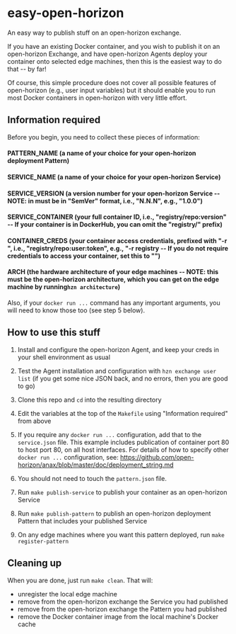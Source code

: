 # easy-open-horizon

An easy way to publish stuff on an open-horizon exchange.

If you have an existing Docker container, and you wish to publish it on an open-horizon Exchange, and have open-horizon Agents deploy your container onto selected edge machines, then this is the easiest way to do that -- by far!

Of course, this simple procedure does not cover all possible features of open-horizon (e.g., user input variables) but it should enable you to run most Docker containers in open-horizon with very little effort.

## Information required

Before you begin, you need to collect these pieces of information:

#### PATTERN_NAME (a name of your choice for your open-horizon deployment Pattern)
#### SERVICE_NAME (a name of your choice for your open-horizon Service)
#### SERVICE_VERSION (a version number for your open-horizon Service -- NOTE: in must be in "SemVer" format, i.e., "N.N.N", e.g., "1.0.0")
#### SERVICE_CONTAINER (your full container ID, i.e., "registry/repo:version" -- If your container is in DockerHub, you can omit the "registry/" prefix)
#### CONTAINER_CREDS (your container access credentials, prefixed with "-r ", i.e., "registry/repo:user:token", e.g., "-r registry -- If you do not require credentials to access your container, set this to "")
#### ARCH (the hardware architecture of your edge machines -- NOTE: this must be the open-horizon architecture, which you can get on the edge machine by running`hzn architecture`)

Also, if your `docker run ...` command has any important arguments, you will need to know those too (see step 5 below).

## How to use this stuff

1. Install and configure the open-horizon Agent, and keep your creds in your shell environment as usual

2. Test the Agent installation and configuration with `hzn exchange user list` (if you get some nice JSON back, and no errors, then you are good to go)

3. Clone this repo and `cd` into the resulting directory

4. Edit the variables at the top of the `Makefile` using "Information required" from above

5. If you require any `docker run ...` configuration, add that to the `service.json` file. This example includes publication of container port 80 to host port 80, on all host interfaces. For details of how to specify other `docker run ...` configuration, see: https://github.com/open-horizon/anax/blob/master/doc/deployment_string.md

6. You should not need to touch the `pattern.json` file.

7. Run `make publish-service` to publish your container as an open-horizon Service

8. Run `make publish-pattern` to publish an open-horizon deployment Pattern that includes your published Service

9. On any edge machines where you want this pattern deployed, run `make register-pattern`

## Cleaning up

When you are done, just run `make clean`. That will:

- unregister the local edge machine
- remove from the open-horizon exchange the Service you had published
- remove from the open-horizon exchange the Pattern you had published
- remove the Docker container image from the local machine's Docker cache


